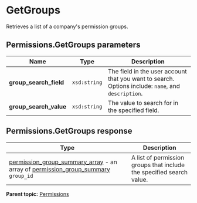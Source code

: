 # GetGroups

Retrieves a list of a company's permission groups.

## Permissions.GetGroups parameters

|Name|Type|Description|
|----|----|-----------|
| **group\_search\_field** | `xsd:string` |The field in the user account that you want to search. Options include: `name`, and `description`.|
| **group\_search\_value** | `xsd:string` |The value to search for in the specified field.|

## Permissions.GetGroups response

|Type|Description|
|----|-----------|
| [permission\_group\_summary\_array](../../data_types/r_permission_group_summary_array.md#) - an array of [permission\_group\_summary](../../data_types/r_permission_group_summary.md#) `group_id`  |A list of permission groups that include the specified search value.|

**Parent topic:** [Permissions](../../methods/permissions/r_methods_permissions.md)

